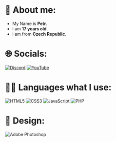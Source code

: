 # 👦 About me:
- My Name is **Petr**.<br>
- I am **17 years old**.<br>
- I am from **Czech Republic**.<br>


# 🌐 Socials:
[![Discord](https://img.shields.io/badge/Discord-%2300000000.svg?style=for-the-badge&logo=discord&logoColor=%235865f2)](https://discord.gg/k46F443VZJ) [![YouTube](https://img.shields.io/badge/YouTube-%2300000000.svg?style=for-the-badge&logo=YouTube&logoColor=%23ff0000)](https://www.youtube.com/channel/UCD_3lwYUvAeeqR0zURQNdzA) 

# 👨‍💻 Languages what I use:
![HTML5](https://img.shields.io/badge/html5-%2300000000.svg?style=for-the-badge&logo=html5&logoColor=%23e34f26) ![CSS3](https://img.shields.io/badge/css3-%2300000000.svg?style=for-the-badge&logo=css3&logoColor=%233C99DC) ![JavaScript](https://img.shields.io/badge/javascript-%2300000000.svg?style=for-the-badge&logo=javascript&logoColor=%23F7DF1E) ![PHP](https://img.shields.io/badge/php-%2300000000.svg?style=for-the-badge&logo=php&logoColor=%238993be)

# 🎨 Design:
![Adobe Photoshop](https://img.shields.io/badge/adobephotoshop-%2300000000.svg?style=for-the-badge&logo=adobephotoshop&logoColor=%2331A8FF)
